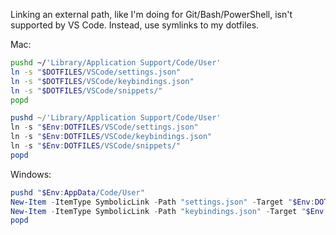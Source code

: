 Linking an external path, like I'm doing for Git/Bash/PowerShell, isn't supported by VS Code. Instead, use symlinks to my dotfiles.

Mac:
```bash
pushd ~/'Library/Application Support/Code/User'
ln -s "$DOTFILES/VSCode/settings.json"
ln -s "$DOTFILES/VSCode/keybindings.json"
ln -s "$DOTFILES/VSCode/snippets/"
popd
```

```powershell
pushd ~/'Library/Application Support/Code/User'
ln -s "$Env:DOTFILES/VSCode/settings.json"
ln -s "$Env:DOTFILES/VSCode/keybindings.json"
ln -s "$Env:DOTFILES/VSCode/snippets/"
popd
```

Windows:
```powershell
pushd "$Env:AppData/Code/User"
New-Item -ItemType SymbolicLink -Path "settings.json" -Target "$Env:DOTFILES/VSCode/settings.json"
New-Item -ItemType SymbolicLink -Path "keybindings.json" -Target "$Env:DOTFILES/VSCode/keybindings.json"
popd
```